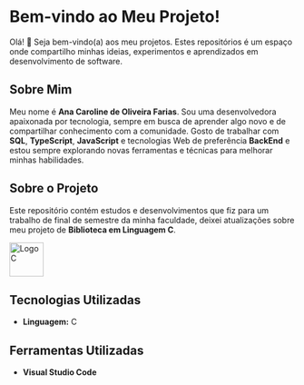# Bem-vindo ao Meu Projeto!

Olá! 👋 Seja bem-vindo(a) aos meu projetos. Estes repositórios é um espaço onde compartilho minhas ideias, experimentos e aprendizados em desenvolvimento de software.

## Sobre Mim

Meu nome é **Ana Caroline de Oliveira Farias**. Sou uma desenvolvedora apaixonada por tecnologia, sempre em busca de aprender algo novo e de compartilhar conhecimento com a comunidade. Gosto de trabalhar com **SQL**, **TypeScript**, **JavaScript** e tecnologias Web de preferência **BackEnd** e estou sempre explorando novas ferramentas e técnicas para melhorar minhas habilidades.

## Sobre o Projeto

Este repositório contém estudos e desenvolvimentos que fiz para um trabalho de final de semestre da minha faculdade, deixei atualizações sobre meu projeto de **Biblioteca em Linguagem C**.

<img src="https://upload.wikimedia.org/wikipedia/commons/1/18/C_Programming_Language.svg" alt="Logo C" width="60">

## Tecnologias Utilizadas

- **Linguagem:** C

## Ferramentas Utilizadas
- **Visual Studio Code**


